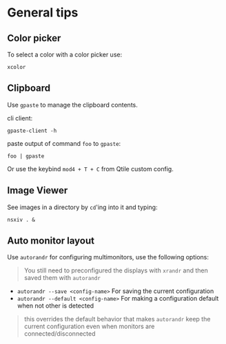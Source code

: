 # General tips

## Color picker

To select a color with a color picker use:

    xcolor


## Clipboard

Use `gpaste` to manage the clipboard contents.

cli client:

    gpaste-client -h

paste output of command `foo` to `gpaste`:

    foo | gpaste


Or use the keybind `mod4 + T + C` from Qtile custom config.


## Image Viewer

See images in a directory by `cd`'ing into it and typing:

    nsxiv . &


## Auto monitor layout

Use `autorandr` for configuring multimonitors, use the
following options:

> You still need to preconfigured the displays with `xrandr`
and then saved them with `autorandr`

- `autorandr --save <config-name>` For saving the current configuration
- `autorandr --default <config-name>` For making a configuration default when not other is detected

> this overrides the default behavior that makes `autorandr` keep the current
configuration even when monitors are connected/disconnected
